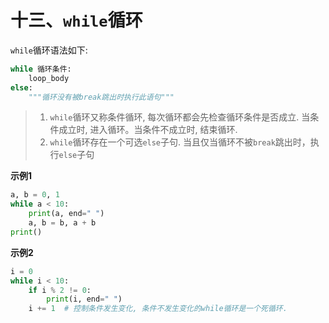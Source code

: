 # 十三、`while`循环
`while`循环语法如下:
```python
while 循环条件:
    loop_body
else:
    """循环没有被break跳出时执行此语句"""
```
> 1. `while`循环又称条件循环, 每次循环都会先检查循环条件是否成立. 当条件成立时, 进入循环。当条件不成立时, 结束循环.
> 2. `while`循环存在一个可选`else`子句. 当且仅当循环不被`break`跳出时，执行`else`子句

**示例1**
```python
a, b = 0, 1
while a < 10:
    print(a, end=" ")
    a, b = b, a + b
print()
```
**示例2**
```python
i = 0
while i < 10:
    if i % 2 != 0:
        print(i, end=" ")
    i += 1  # 控制条件发生变化, 条件不发生变化的while循环是一个死循环.
```
